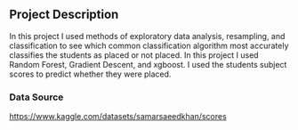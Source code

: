 ## Project Description

In this project I used methods of exploratory data analysis, resampling, and classification to see which common classification algorithm most accurately classifies the students as placed or not placed. In this project I used Random Forest, Gradient Descent, and xgboost. I used the students subject scores to predict whether they were placed.

### Data Source
https://www.kaggle.com/datasets/samarsaeedkhan/scores
